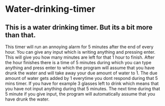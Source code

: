 # Water-drinking-timer
This is a water drinking timer. But its a bit more than that. 
---
This timer will run an annoying alarm for 5 minutes after the end of every hour. You can give any input which is writing anything and pressing enter. This will give you how many minutes are left for that 1 hour to finish.
After the hour finishes there is a time of 5 minutes during which you can type anything and press enter to which the program will assume that you have drunk the water and will
take away your due amount of water to 1. The due amount of water gets added by 1 everytime you dont respond during that 5 mins timer. If you have for example 3 glasses left to drink which means that you have not input anything during that 5 minutes. The next time during that 5 minute if you give input, the program will automatically assume that you have drunk the water.
